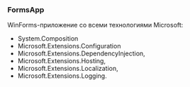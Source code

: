 ﻿### FormsApp

WinForms-приложение со всеми технологиями Microsoft:

* System.Composition
* Microsoft.Extensions.Configuration
* Microsoft.Extensions.DependencyInjection,
* Microsoft.Extensions.Hosting,
* Microsoft.Extensions.Localization,
* Microsoft.Extensions.Logging.
